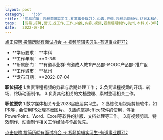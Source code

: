 ```yaml
---
layout:	post
category:	"job"
title:	"网易招聘：视频剪辑实习生-有道事业群712-内容-视频-视频后期制作-杭州本科0-3年"
tags:	[网易,招聘,面试,找工作,工作,内推,内容,视频,视频后期制作,杭州,本科,0-3年]
date:	2022-07-04
---
```


[点击应聘 投简历就有面试机会 -> 视频剪辑实习生-有道事业群712](http://mobile.bole.netease.com/bole/boleDetail?id=41298&employeeId=346f03c3cda5f04c&key=all)



- **学历要求： **本科
- **工作年限： **0-3年
- **所属部门： **有道事业群-有道成人教育产品部-MOOC产品部-推广组
- **工作城市： **杭州
- **发布日期： **2022-07-04



**职位描述**
1.负责课程视频的剪辑与后期处理工作；
2.负责课程视频的开场、转场、终场动画制作。
3.负责其他相关的文档整理、素材整理相关工作。



**职位要求**
1.数字媒体相关专业2023届应届实习生。
2.熟练使用视频剪辑软件，如PR等，会使用PS处理基础图片。
3.熟练掌握office软件的使用，包括PowerPoint、Word、Excel等软件的排版、文档处理等工作。
3.有视频剪辑、特效制作、动画制作相关工作经验与作品优先。



[点击应聘 投简历就有面试机会 -> 视频剪辑实习生-有道事业群712](http://mobile.bole.netease.com/bole/boleDetail?id=41298&employeeId=346f03c3cda5f04c&key=all)